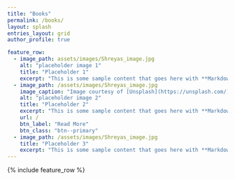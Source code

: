 ```yaml
---
title: "Books"
permalink: /books/
layout: splash
entries_layout: grid
author_profile: true

feature_row:
  - image_path: assets/images/Shreyas_image.jpg
    alt: "placeholder image 1"
    title: "Placeholder 1"
    excerpt: "This is some sample content that goes here with **Markdown** formatting."
  - image_path: /assets/images/Shreyas_image.jpg
    image_caption: "Image courtesy of [Unsplash](https://unsplash.com/)"
    alt: "placeholder image 2"
    title: "Placeholder 2"
    excerpt: "This is some sample content that goes here with **Markdown** formatting."
    url: /
    btn_label: "Read More"
    btn_class: "btn--primary"
  - image_path: /assets/images/Shreyas_image.jpg
    title: "Placeholder 3"
    excerpt: "This is some sample content that goes here with **Markdown** formatting."
---
```


{% include feature_row %}
